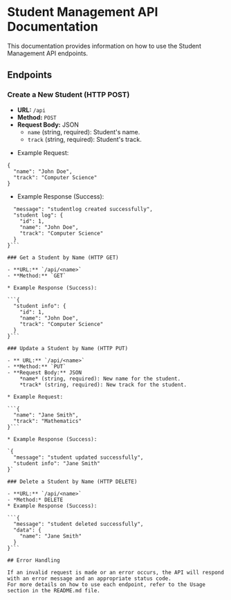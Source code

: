 # Student Management API Documentation

This documentation provides information on how to use the Student Management API endpoints.

## Endpoints

### Create a New Student (HTTP POST)

- **URL:** `/api`
- **Method:** `POST`
- **Request Body:** JSON
  - `name` (string, required): Student's name.
  - `track` (string, required): Student's track.

* Example Request:

```
{
  "name": "John Doe",
  "track": "Computer Science"
}
```

- Example Response (Success):

````{
  "message": "studentlog created successfully",
  "student log": {
    "id": 1,
    "name": "John Doe",
    "track": "Computer Science"
  }
}```

### Get a Student by Name (HTTP GET)

- **URL:** `/api/<name>`
- **Method:** `GET`

* Example Response (Success):

```{
  "student info": {
    "id": 1,
    "name": "John Doe",
    "track": "Computer Science"
  }
}```

### Update a Student by Name (HTTP PUT)

- ** URL:** `/api/<name>`
- **Method:** `PUT`
- **Request Body:** JSON
    *name* (string, required): New name for the student.
    *track* (string, required): New track for the student.

* Example Request:

```{
  "name": "Jane Smith",
  "track": "Mathematics"
}```

* Example Response (Success):

`{
  "message": "student updated successfully",
  "student info": "Jane Smith"
}`

### Delete a Student by Name (HTTP DELETE)

- **URL:** `/api/<name>`
- *Method:* DELETE
* Example Response (Success):

```{
  "message": "student deleted successfully",
  "data": {
    "name": "Jane Smith"
  }
}```

## Error Handling

If an invalid request is made or an error occurs, the API will respond with an error message and an appropriate status code.
For more details on how to use each endpoint, refer to the Usage section in the README.md file.
````
